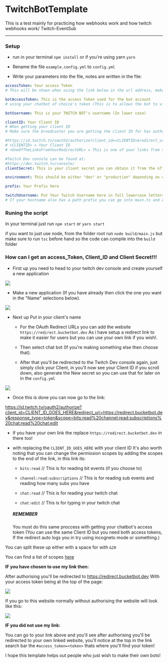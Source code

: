 # TwitchBotTemplate

This is a test mainly for practicing how webhooks work and how twitch webhooks work/ Twitch-EventSub

---

### Setup

- run in your terminal `npm install` or if you're using yarn `yarn`

- Rename the file `example.config.yml` to `config.yml`

- Write your parameters into the file, notes are written in the file:

```yml
accessToken: Your access Token
# This will be shown when using the link below in the url address, make sure this access token was allowed

botAccessToken: This is the access Token used for the bot account
# using your chatbot of choice's token (This is to allows the bot to view and type in chat)

botUsername: This is your TWITCH BOT's username (In lower case)

clientID: Your Client ID
# When getting your client ID
# Make sure the broadcaster you are getting the client ID for has authorised this link

#https://id.twitch.tv/oauth2/authorize?client_id=<CLIENTID>&redirect_uri=<OneOfTheLinksFromYourRedirectURL>&response_type=token&scope=bits:read%20channel:read:subscriptions
# <CLIENTID> = Your Client ID
# <OneOfTheLinksFromYourRedirectURL> = This is one of your links from the "OAuth Redirect URLs" on your twitch dev console

#Twitch Dev console can be found at:
#https://dev.twitch.tv/console/
clientSecret: This is your client secret you can obtain it from the offical twitch dev dashboard

environment: This should be either "dev" or "production" depending on which environment you are currnetly on

prefix: Your Prefix here

twitchUsername: Put Your Twitch Username here in full lowercase letters
# If your hostname also has a path prefix you can go into main.ts and edit under "port" in "ReverseProxyAdapter":  "pathprefix" same case for the external port
```

### Runing the script

In your terminal just run `npm start` or `yarn start`

if you want to just use node, from the folder root run `node build/main.js` but make sure to run `tsc` before hand so the code can compile into the `build` folder

### How can I get an access_Token, Client_ID and Client Secret!!!

- First up you need to head to your twitch dev console and create yourself a new application

![](https://i.imgur.com/YADhNZ9.png)

- Make a new application (If you have already then click the one you want in the "Name" selections below).

![](https://i.imgur.com/oZYZJnN.png)

- Next up Put in your client's name

  - For the OAuth Redirect URLs you can add the website `https://redirect.bucketbot.dev` As i have setup a redirect link to make it easier for users but you can use your own link if you wish!.

  - Then select chat bot (If you're making something else then choose that).

  - After that you'll be redirected to the Twitch Dev console again, just simply click your Client, in you'll now see your Client ID if you scroll down, also generate the New secret so you can use that for later on in the `config.yml`

![](https://i.imgur.com/Vxoscln.png)

- Once this is done you can now go to the link:

https://id.twitch.tv/oauth2/authorize?client_id=CLIENT_ID_GOES_HERE&redirect_uri=https://redirect.bucketbot.dev&response_type=token&scope=bits:read%20channel:read:subscriptions%20chat:read%20chat:edit

- If you have your own link the replace `https://redirect.bucketbot.dev` in there too!

- with replacing the `CLIENT_ID_GOES_HERE` with your client ID
  It's also worth noting that you can change the permission scopes by adding the scopes to the end of the link, in this link its:

  - `bits:read` // This is for reading bit events (if you choose to)

  - `channel:read:subscriptions` // This is for reading sub events and reading how many subs you have

  - `chat:read` // This is for reading your twitch chat
  - `chat:edit` // This is for typing in your twitch chat

  ##### REMEMBER

  You must do this same proccess with getting your chatbot's access token (You can use the same Client ID but you need both access tokens, If the redirect auto logs you in try using incogneto mode or something.)

You can split these up either with a space for with `&20`

You can find a list of scopes [here](https://dev.twitch.tv/docs/authentication/#scopes)

**IF you have chosen to use my link then:**

After authorising you'll be redirected to https://redirect.bucketbot.dev
With your access token being at the top of the page:

![](https://i.imgur.com/KwvtKvc.png)

If you go to this website normally without authorising the website will look like this:

![](https://i.imgur.com/AKlFE55.png)

**IF you did not use my link:**

You can go to your link above and you'll see after authorising you'll be redirected to your own linked website, you'll notice at the top in the link search bar the `#access_token=<token>` thats where you'll find your token!

I hope this template helps out people who just wish to make their own bots!
